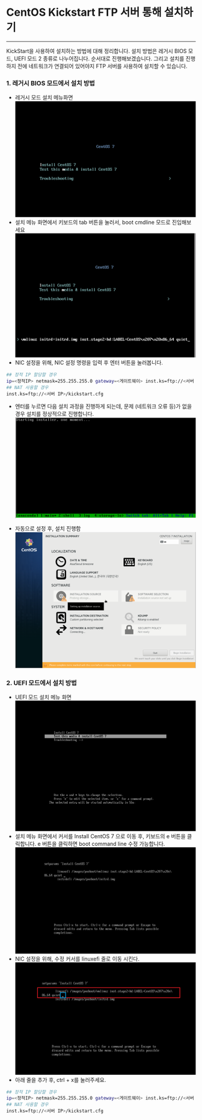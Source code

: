 CentOS Kickstart FTP 서버 통해 설치하기
============   
* * *   

KickStart을 사용하여 설치하는 방법에 대해 정리합니다. 설치 방법은 레거시 BIOS 모드, UEFI 모드 2 종류로 나누어집니다. 순서대로 진행해보겠습니다.
그리고 설치를 진행하지 전에 네트워크가 연결되어 있어야지 FTP 서버를 사용하여 설치할 수 있습니다.

### 1. 레거시 BIOS 모드에서 설치 방법
- 레거시 모드 설치 메뉴화면
![ex_screenshot](./assets//legacy-bios.png)
- 설치 메뉴 화면에서 키보드의 tab 버튼을 눌러서, boot cmdline 모드로 진입해보세요
![ex_screenshot](./assets//legacy-bios-cmdline.png)
- NIC 설정을 위해, NIC 설정 명령을 입력 후 엔터 버튼을 눌러봅니다.
``` bash
## 정적 IP 할당할 경우
ip=<정적IP> netmask=255.255.255.0 gateway=<게이트웨이> inst.ks=ftp://<서버 IP>/kickstart.cfg
## NAT 사용할 경우
inst.ks=ftp://<서버 IP>/kickstart.cfg
```
- 엔터를 누르면 다음 설치 과정을 진행하게 되는데, 문제 (네트워크 오류 등)가 없을 경우 설치를 정상적으로 진행합니다.
![ex_screenshot](./assets//legacy-bios-install.png)

- 자동으로 설정 후, 설치 진행함
![ex_screenshot](./assets//legacy-bios-install-start.png)

### 2. UEFI 모드에서 설치 방법
- UEFI 모드 설치 메뉴 화면
![ex_screenshot](./assets//uefi-bios-install.png)
- 설치 메뉴 화면에서 커서를 Install CentOS 7 으로 이동 후, 키보드의 e 버튼을 클릭합니다. e 버튼을 클릭하면 boot command line 수정 가능합니다.
![ex_screenshot](./assets//uefi-bios-install-cmdline.png)
- NIC 설정을 위해, 수정 커서를 linuxefi 줄로 이동 시킨다.
![ex_screenshot](./assets//uefi-bios-install-cmdline-nic.png)
- 아래 줄을 추가 후, ctrl + x를 눌러주세요.
``` bash
## 정적 IP 할당할 경우
ip=<정적IP> netmask=255.255.255.0 gateway=<게이트웨이> inst.ks=ftp://<서버 IP>/kickstart.cfg
## NAT 사용할 경우
inst.ks=ftp://<서버 IP>/kickstart.cfg
```